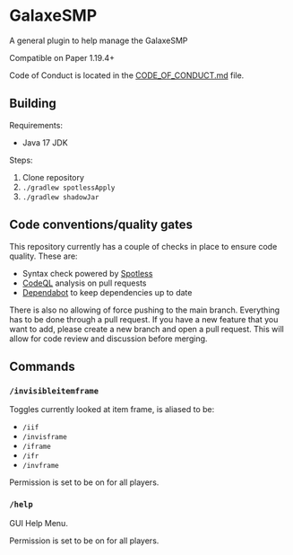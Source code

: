 # GalaxeSMP

A general plugin to help manage the GalaxeSMP

Compatible on Paper 1.19.4+

Code of Conduct is located in the [CODE_OF_CONDUCT.md](CODE_OF_CONDUCT.md) file.

## Building

Requirements:

- Java 17 JDK

Steps:

1. Clone repository
2. `./gradlew spotlessApply`
3. `./gradlew shadowJar`

## Code conventions/quality gates

This repository currently has a couple of checks in place to ensure code quality. These are:

- Syntax check powered by [Spotless](https://github.com/diffplug/spotless)
- [CodeQL](https://codeql.github.com/) analysis on pull requests
- [Dependabot](https://github.com/dependabot) to keep dependencies up to date

There is also no allowing of force pushing to the main branch. Everything has to be done through a pull request. If you have a new feature that you want to add, please create a new branch and open a pull request. This will allow for code review and discussion before merging.

## Commands

### `/invisibleitemframe`

Toggles currently looked at item frame, is aliased to be:

* `/iif`  
* `/invisframe`  
* `/iframe`  
* `/ifr`  
* `/invframe`  

Permission is set to be on for all players.

### `/help`

GUI Help Menu.

Permission is set to be on for all players.
